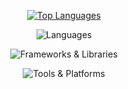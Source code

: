 <p align="center">
  <a href="https://github.com/brunojurakic">
    <img src="https://github-readme-stats.vercel.app/api/top-langs/?username=brunojurakic&theme=radical&size_weight=0.5&count_weight=0.5&layout=compact" alt="Top Languages"/>
  </a>
</p>

<p align="center">
  <img src="https://skillicons.dev/icons?i=ts,js,java,python,perl,c,cpp,cs,html,css,bash" alt="Languages" />
</p>

<p align="center">
  <img src="https://skillicons.dev/icons?i=react,nextjs,nodejs,electron,tailwind,bootstrap,express,vite,spring,dotnet" alt="Frameworks & Libraries" />
</p>

<p align="center">
  <img src="https://skillicons.dev/icons?i=linux,git,github,docker,postgres,mongodb,vscode,vercel" alt="Tools & Platforms" />
</p>

